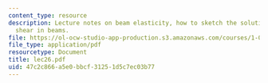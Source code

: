 ```yaml
---
content_type: resource
description: Lecture notes on beam elasticity, how to sketch the solution, and transversal
  shear in beams.
file: https://ol-ocw-studio-app-production.s3.amazonaws.com/courses/1-050-engineering-mechanics-i-fall-2007/47c2c866a5e0bbcf31251d5c7ec03b77_lec26.pdf
file_type: application/pdf
resourcetype: Document
title: lec26.pdf
uid: 47c2c866-a5e0-bbcf-3125-1d5c7ec03b77
---
```

